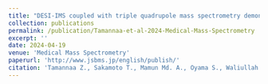 ```yaml
---
title: "DESI-IMS coupled with triple quadrupole mass spectrometry demonstrated the capability of NMN imaging in <i>Shelfordella lateralis</i> tissue"
collection: publications
permalink: /publication/Tamannaa-et-al-2024-Medical-Mass-Spectrometry
excerpt: ''
date: 2024-04-19
venue: 'Medical Mass Spectrometry'
paperurl: 'http://www.jsbms.jp/english/publish/'
citation: 'Tamannaa Z., Sakamoto T., Mamun Md. A., Oyama S., Waliullah A.S.M., Islam A., Nabi Md. M., Aramaki S., Tasaki E., Mitaka Y., <b><u>Takata M.</u></b>, Sato T., Kahyo T., Matsuura K., Setou M. (2024) <b><i>Medical Mass Spectrometry</i></b> 8: 1-9.'
---
```

